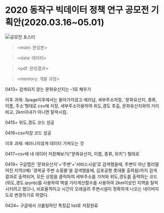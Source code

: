 # 2020 동작구 빅데이터 정책 연구 공모전 기획안(2020.03.16~05.01) 
![공모전 포스터](https://user-images.githubusercontent.com/57060127/78499818-d7a17c00-778d-11ea-8e32-f5acd57de15f.jpg)

><main: 완성본>

><data: 데이터>

><pdf: 완성결과>

><memory: 개발 과정>

0413= 검색되지 않는 문화유산지는 -1로 채우기

이후 과제: 3page이후에서는 돌아가지않고 에러남, 세부주소저장, '문화유산지, 종류, 이름, 주소'형태로 csv에 저장, 세부주소이용하여 위도,경도 추출, 문화유산지와의 거리 비교, 2km이내가 아니면 탈락시킴.


0415= 위도,경도 코드 성공


0416=csv저장 코드 성공

이후 과제: 에러나지않게 데이터 가져오는 것

0417=csv에 내 데이터 저장해보기("문화유산지, 이름, 종류, 위치") 형태로

0419= 구글맵은 '문화유산지'+'주변'+'서비스시설'로 검색했을때, 주변이 아닌 멀리떨어진 지역((예) '경복궁 주변 쇼핑몰'을 검색했을때, 김포공항 롯데몰 출력됨)까지 검색결과로 출력되어, 모든 상점을 클릭하여 세부주소를 가져와 위도,경도를 출력하는 코드(위도,경도.ipynb)를 사용하여 엑셀 거리계산함수를 사용하여 2km이상인 지역을 탈락시키려고 했으나, 비효율적이고 시간이 오래걸려 주변시설이 정확하게 나오는 네이버지도로 변경하기로 하였다. 

0424= 구글에서 크롤링하던 특징값 list로 저장완료


